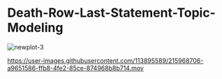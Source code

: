 # Death-Row-Last-Statement-Topic-Modeling
![newplot-3](https://user-images.githubusercontent.com/113895589/215968618-48a08043-1329-4ccd-a04d-27bd59e44538.png)


https://user-images.githubusercontent.com/113895589/215968706-a9651586-ffb8-4fe2-85ce-874968b8b714.mov

